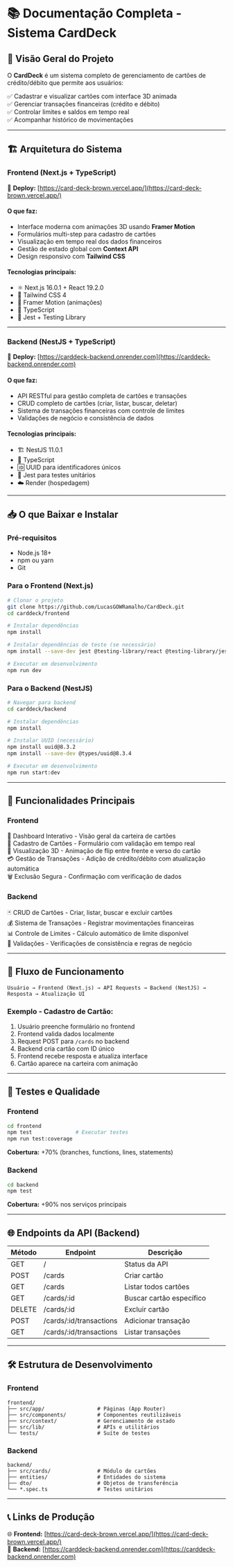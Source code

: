 # 📚 Documentação Completa - Sistema CardDeck

## 🎯 Visão Geral do Projeto
O **CardDeck** é um sistema completo de gerenciamento de cartões de crédito/débito que permite aos usuários:

✅ Cadastrar e visualizar cartões com interface 3D animada  
✅ Gerenciar transações financeiras (crédito e débito)  
✅ Controlar limites e saldos em tempo real  
✅ Acompanhar histórico de movimentações  

---

## 🏗️ Arquitetura do Sistema

### Frontend (Next.js + TypeScript)
🔗 **Deploy:** [https://card-deck-brown.vercel.app/](https://card-deck-brown.vercel.app/)

#### O que faz:
- Interface moderna com animações 3D usando **Framer Motion**
- Formulários multi-step para cadastro de cartões
- Visualização em tempo real dos dados financeiros
- Gestão de estado global com **Context API**
- Design responsivo com **Tailwind CSS**

#### Tecnologias principais:
- ⚛️ Next.js 16.0.1 + React 19.2.0  
- 🎨 Tailwind CSS 4  
- 🔄 Framer Motion (animações)  
- 📝 TypeScript  
- 🧪 Jest + Testing Library  

---

### Backend (NestJS + TypeScript)
🔗 **Deploy:** [https://carddeck-backend.onrender.com](https://carddeck-backend.onrender.com)

#### O que faz:
- API RESTful para gestão completa de cartões e transações
- CRUD completo de cartões (criar, listar, buscar, deletar)
- Sistema de transações financeiras com controle de limites
- Validações de negócio e consistência de dados

#### Tecnologias principais:
- 🏗️ NestJS 11.0.1  
- 📝 TypeScript  
- 🆔 UUID para identificadores únicos  
- 🧪 Jest para testes unitários  
- ☁️ Render (hospedagem)  

---

## 📥 O que Baixar e Instalar

### Pré-requisitos
- Node.js 18+  
- npm ou yarn  
- Git  

### Para o Frontend (Next.js)
```bash
# Clonar o projeto
git clone https://github.com/LucasGOWRamalho/CardDeck.git
cd carddeck/frontend

# Instalar dependências
npm install

# Instalar dependências de teste (se necessário)
npm install --save-dev jest @testing-library/react @testing-library/jest-dom @testing-library/user-event jest-environment-jsdom

# Executar em desenvolvimento
npm run dev
```

### Para o Backend (NestJS)
```bash
# Navegar para backend
cd carddeck/backend

# Instalar dependências
npm install

# Instalar UUID (necessário)
npm install uuid@8.3.2
npm install --save-dev @types/uuid@8.3.4

# Executar em desenvolvimento
npm run start:dev
```

---

## 🚀 Funcionalidades Principais

### Frontend
🎴 Dashboard Interativo - Visão geral da carteira de cartões  
📝 Cadastro de Cartões - Formulário com validação em tempo real  
🔄 Visualização 3D - Animação de flip entre frente e verso do cartão  
💳 Gestão de Transações - Adição de crédito/débito com atualização automática  
🗑️ Exclusão Segura - Confirmação com verificação de dados  

### Backend
🃏 CRUD de Cartões - Criar, listar, buscar e excluir cartões  
💰 Sistema de Transações - Registrar movimentações financeiras  
📊 Controle de Limites - Cálculo automático de limite disponível  
🔐 Validações - Verificações de consistência e regras de negócio  

---

## 🔄 Fluxo de Funcionamento
```text
Usuário → Frontend (Next.js) → API Requests → Backend (NestJS) → Resposta → Atualização UI
```

### Exemplo - Cadastro de Cartão:
1. Usuário preenche formulário no frontend  
2. Frontend valida dados localmente  
3. Request POST para `/cards` no backend  
4. Backend cria cartão com ID único  
5. Frontend recebe resposta e atualiza interface  
6. Cartão aparece na carteira com animação  

---

## 🧪 Testes e Qualidade

### Frontend
```bash
cd frontend
npm test              # Executar testes
npm run test:coverage 
```
**Cobertura:** +70% (branches, functions, lines, statements)

### Backend
```bash
cd backend
npm test
```
**Cobertura:** +90% nos serviços principais

---

## 🌐 Endpoints da API (Backend)
| Método | Endpoint | Descrição |
|--------|-----------|-----------|
| GET | / | Status da API |
| POST | /cards | Criar cartão |
| GET | /cards | Listar todos cartões |
| GET | /cards/:id | Buscar cartão específico |
| DELETE | /cards/:id | Excluir cartão |
| POST | /cards/:id/transactions | Adicionar transação |
| GET | /cards/:id/transactions | Listar transações |

---

## 🛠️ Estrutura de Desenvolvimento

### Frontend
```text
frontend/
├── src/app/                 # Páginas (App Router)
├── src/components/          # Componentes reutilizáveis
├── src/context/             # Gerenciamento de estado
├── src/lib/                 # APIs e utilitários
└── tests/                   # Suíte de testes
```

### Backend
```text
backend/
├── src/cards/               # Módulo de cartões
├── entities/                # Entidades do sistema
├── dto/                     # Objetos de transferência
└── *.spec.ts                # Testes unitários
```

---

## 📞 Links de Produção
🌐 **Frontend:** [https://card-deck-brown.vercel.app/](https://card-deck-brown.vercel.app/)  
🔧 **Backend:** [https://carddeck-backend.onrender.com](https://carddeck-backend.onrender.com)
